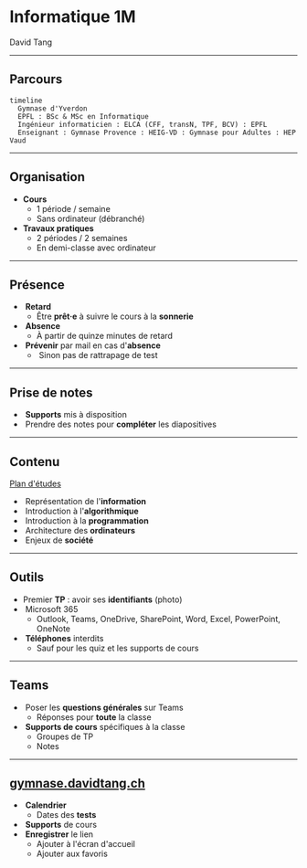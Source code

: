 # Informatique 1M

David Tang

---

## Parcours

```mermaid
timeline
  Gymnase d'Yverdon
  EPFL : BSc & MSc en Informatique
  Ingénieur informaticien : ELCA (CFF, transN, TPF, BCV) : EPFL
  Enseignant : Gymnase Provence : HEIG-VD : Gymnase pour Adultes : HEP Vaud
```

---

## Organisation

- **Cours**
  - 1 période / semaine
  - Sans ordinateur (débranché)
- **Travaux pratiques**
  - 2 périodes / 2 semaines
  - En demi-classe avec ordinateur

---

## Présence

- &shy;<!-- .element: class="fragment" --> **Retard**
  - Être **prêt·e** à suivre le cours à la **sonnerie**
- &shy;<!-- .element: class="fragment" --> **Absence**
  - À partir de quinze minutes de retard
- &shy;<!-- .element: class="fragment" --> **Prévenir** par mail en cas d'**absence**
  - &shy;<!-- .element: class="fragment" --> Sinon pas de rattrapage de test

---

## Prise de notes

- &shy;<!-- .element: class="fragment" --> **Supports** mis à disposition
- &shy;<!-- .element: class="fragment" --> Prendre des notes pour **compléter** les diapositives

---

## Contenu

[Plan d'études](https://www.vd.ch/fileadmin/user_upload/organisation/dfj/dgep/dgep_fichiers_pdf/DGEP_brochure_EM_web.pdf) <!-- .element: target="_blank" -->

- &shy;<!-- .element: class="fragment" --> Représentation de l'**information**
- &shy;<!-- .element: class="fragment" --> Introduction à l'**algorithmique**
- &shy;<!-- .element: class="fragment" --> Introduction à la **programmation**
- &shy;<!-- .element: class="fragment" --> Architecture des **ordinateurs**
- &shy;<!-- .element: class="fragment" --> Enjeux de **société**

---

## Outils

- Premier **TP** : avoir ses **identifiants** (photo)
- &shy;<!-- .element: class="fragment" --> Microsoft 365
  - Outlook, Teams, OneDrive, SharePoint, Word, Excel, PowerPoint, OneNote
- &shy;<!-- .element: class="fragment" --> **Téléphones** interdits
  - Sauf pour les quiz et les supports de cours

---

## Teams

- &shy;<!-- .element: class="fragment" --> Poser les **questions générales** sur Teams
  - Réponses pour **toute** la classe
- &shy;<!-- .element: class="fragment" --> **Supports de cours** spécifiques à la classe
  - Groupes de TP
  - Notes

---

## [gymnase.davidtang.ch](https://gymnase.davidtang.ch/) <!-- .element: target="_blank" -->

- &shy;<!-- .element: class="fragment" --> **Calendrier**
  - Dates des **tests**
- &shy;<!-- .element: class="fragment" --> **Supports** de cours
- &shy;<!-- .element: class="fragment" --> **Enregistrer** le lien
  - Ajouter à l'écran d'accueil
  - Ajouter aux favoris
